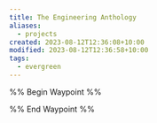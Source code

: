 ```yaml
---
title: The Engineering Anthology
aliases:
  - projects
created: 2023-08-12T12:36:08+10:00
modified: 2023-08-12T12:36:58+10:00
tags:
  - evergreen
---
```

%% Begin Waypoint %%

%% End Waypoint %%